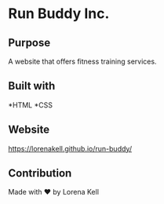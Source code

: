 # Run Buddy Inc.

## Purpose
A website that offers fitness training services.

## Built with 
*HTML
*CSS

## Website
https://lorenakell.github.io/run-buddy/

## Contribution
Made with ❤️ by Lorena Kell
